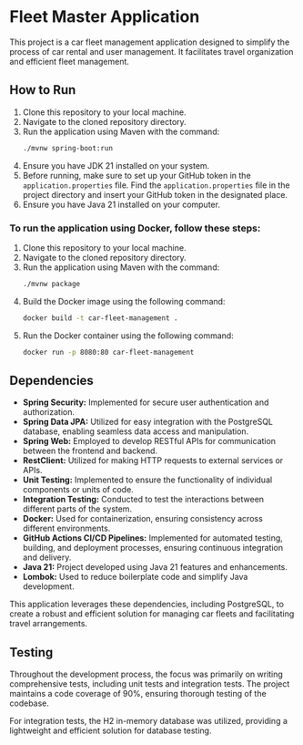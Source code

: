 # Fleet Master Application

This project is a car fleet management application designed to simplify the process of car rental and user management. It facilitates travel organization and efficient fleet management.

## How to Run
1. Clone this repository to your local machine.
2. Navigate to the cloned repository directory.
3. Run the application using Maven with the command:
   ```bash
   ./mvnw spring-boot:run
4. Ensure you have JDK 21 installed on your system.
5. Before running, make sure to set up your GitHub token in the `application.properties` file. Find the `application.properties` file in the project directory and insert your GitHub token in the designated place.
6. Ensure you have Java 21 installed on your computer.

### To run the application using Docker, follow these steps:
1. Clone this repository to your local machine.
2. Navigate to the cloned repository directory.
3. Run the application using Maven with the command:
   ```bash
   ./mvnw package
4. Build the Docker image using the following command:
   ```bash
   docker build -t car-fleet-management .
5. Run the Docker container using the following command:
   ```bash
   docker run -p 8080:80 car-fleet-management


## Dependencies

- **Spring Security:** Implemented for secure user authentication and authorization.
- **Spring Data JPA:** Utilized for easy integration with the PostgreSQL database, enabling seamless data access and manipulation.
- **Spring Web:** Employed to develop RESTful APIs for communication between the frontend and backend.
- **RestClient:** Utilized for making HTTP requests to external services or APIs.
- **Unit Testing:** Implemented to ensure the functionality of individual components or units of code.
- **Integration Testing:** Conducted to test the interactions between different parts of the system.
- **Docker:** Used for containerization, ensuring consistency across different environments.
- **GitHub Actions CI/CD Pipelines:** Implemented for automated testing, building, and deployment processes, ensuring continuous integration and delivery.
- **Java 21:** Project developed using Java 21 features and enhancements.
- **Lombok:** Used to reduce boilerplate code and simplify Java development.

This application leverages these dependencies, including PostgreSQL, to create a robust and efficient solution for managing car fleets and facilitating travel arrangements.

## Testing

Throughout the development process, the focus was primarily on writing comprehensive tests, including unit tests and integration tests. The project maintains a code coverage of 90%, ensuring thorough testing of the codebase.

For integration tests, the H2 in-memory database was utilized, providing a lightweight and efficient solution for database testing.
